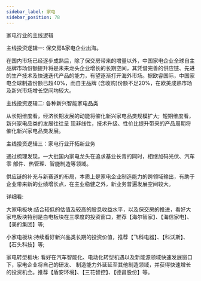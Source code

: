 ```yaml
---
sidebar_label: 家电
sidebar_position: 78
---
```


家电行业的主线逻辑

主线投资逻辑一: 保交房&家电企业出海。

在国内市场已经逐步成熟后，除了保交房带来的增量以外，中国家电企业全球自主品牌市场份额提升将是未来龙头企业增长的长期空间，其凭借完善的供应链、先进的生产技术及快速迭代产品的能力，有望逐渐打开海外市场。据欧睿国际，中国家电全球制造份额已超40%，而自主品牌 (含收购)份额不足20%，在欧美成熟市场及新兴市场增长空间均较大。

主线投资逻辑二: 各种新兴智能家电品类

从长期维度看，经济长期发展的动能将催化新兴家电品类规模扩大; 
短期维度看，新兴家电品类的发展往往呈 现非线性，技术升级、性价比提升带来的产品周期将催化新兴家电品类发展。

主线投资逻辑三：家电行业开拓新业务

通过梳理发现，一大批国内家电龙头在追求基业长青的同时，相继加码光伏、汽车零 部件、热管理、智能制造等领域。

供应链的补充与新赛道的布局，本质上是家电企业制造能力的跨领域输出，有助于企业带来新的业绩增长点，在主业稳健之外，新业务普遍发展空间较大。

详细看:

大家电板块:结合较低的估值及较高的股息收益水平，以及保交房的推进，看好大家电板块特别是白电板块在三季度的投资窗口，推荐【海尔智家】、【海信家电】、【美的集团】等;

小家电板块:持续看好新兴品类长期的投资价值，推荐【飞科电器】、【科沃斯】、【石头科技】等;

家电转型板块: 看好在汽车智能化、电动化转型机遇以及新能源领域快速发展窗口下，家电企业将自己的研发、 制造能力外延延至其他制造领域，并获得快速增长的投资机会。推荐【盾安环境】、【三花智控】、【德昌股份】等。